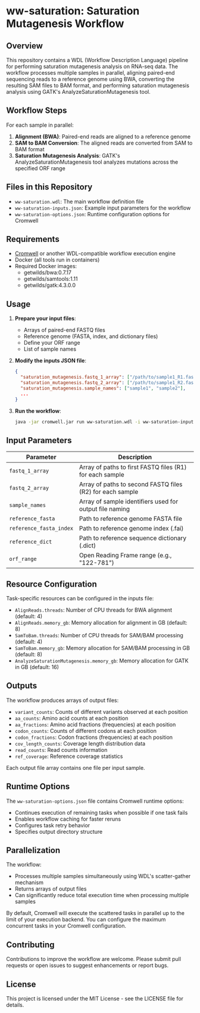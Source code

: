 # ww-saturation: Saturation Mutagenesis Workflow

## Overview

This repository contains a WDL (Workflow Description Language) pipeline for performing saturation mutagenesis analysis on RNA-seq data. The workflow processes multiple samples in parallel, aligning paired-end sequencing reads to a reference genome using BWA, converting the resulting SAM files to BAM format, and performing saturation mutagenesis analysis using GATK's AnalyzeSaturationMutagenesis tool.

## Workflow Steps

For each sample in parallel:

1. **Alignment (BWA)**: Paired-end reads are aligned to a reference genome
2. **SAM to BAM Conversion**: The aligned reads are converted from SAM to BAM format
3. **Saturation Mutagenesis Analysis**: GATK's AnalyzeSaturationMutagenesis tool analyzes mutations across the specified ORF range

## Files in this Repository

- `ww-saturation.wdl`: The main workflow definition file
- `ww-saturation-inputs.json`: Example input parameters for the workflow
- `ww-saturation-options.json`: Runtime configuration options for Cromwell

## Requirements

- [Cromwell](https://github.com/broadinstitute/cromwell) or another WDL-compatible workflow execution engine
- Docker (all tools run in containers)
- Required Docker images:
  - getwilds/bwa:0.7.17
  - getwilds/samtools:1.11
  - getwilds/gatk:4.3.0.0

## Usage

1. **Prepare your input files**:
   - Arrays of paired-end FASTQ files
   - Reference genome (FASTA, index, and dictionary files)
   - Define your ORF range
   - List of sample names

2. **Modify the inputs JSON file**:
   ```json
   {
     "saturation_mutagenesis.fastq_1_array": ["/path/to/sample1_R1.fastq.gz", "/path/to/sample2_R1.fastq.gz"],
     "saturation_mutagenesis.fastq_2_array": ["/path/to/sample1_R2.fastq.gz", "/path/to/sample2_R2.fastq.gz"],
     "saturation_mutagenesis.sample_names": ["sample1", "sample2"],
     ...
   }
   ```

3. **Run the workflow**:
   ```bash
   java -jar cromwell.jar run ww-saturation.wdl -i ww-saturation-inputs.json -o ww-saturation-options.json
   ```

## Input Parameters

| Parameter | Description |
|-----------|-------------|
| `fastq_1_array` | Array of paths to first FASTQ files (R1) for each sample |
| `fastq_2_array` | Array of paths to second FASTQ files (R2) for each sample |
| `sample_names` | Array of sample identifiers used for output file naming |
| `reference_fasta` | Path to reference genome FASTA file |
| `reference_fasta_index` | Path to reference genome index (.fai) |
| `reference_dict` | Path to reference sequence dictionary (.dict) |
| `orf_range` | Open Reading Frame range (e.g., "122-781") |

## Resource Configuration

Task-specific resources can be configured in the inputs file:

- `AlignReads.threads`: Number of CPU threads for BWA alignment (default: 4)
- `AlignReads.memory_gb`: Memory allocation for alignment in GB (default: 8)
- `SamToBam.threads`: Number of CPU threads for SAM/BAM processing (default: 4)
- `SamToBam.memory_gb`: Memory allocation for SAM/BAM processing in GB (default: 8)
- `AnalyzeSaturationMutagenesis.memory_gb`: Memory allocation for GATK in GB (default: 16)

## Outputs

The workflow produces arrays of output files:

- `variant_counts`: Counts of different variants observed at each position
- `aa_counts`: Amino acid counts at each position
- `aa_fractions`: Amino acid fractions (frequencies) at each position
- `codon_counts`: Counts of different codons at each position
- `codon_fractions`: Codon fractions (frequencies) at each position
- `cov_length_counts`: Coverage length distribution data
- `read_counts`: Read counts information
- `ref_coverage`: Reference coverage statistics

Each output file array contains one file per input sample.

## Runtime Options

The `ww-saturation-options.json` file contains Cromwell runtime options:

- Continues execution of remaining tasks when possible if one task fails
- Enables workflow caching for faster reruns
- Configures task retry behavior
- Specifies output directory structure

## Parallelization

The workflow:

- Processes multiple samples simultaneously using WDL's scatter-gather mechanism
- Returns arrays of output files
- Can significantly reduce total execution time when processing multiple samples

By default, Cromwell will execute the scattered tasks in parallel up to the limit of your execution backend. You can configure the maximum concurrent tasks in your Cromwell configuration.

## Contributing

Contributions to improve the workflow are welcome. Please submit pull requests or open issues to suggest enhancements or report bugs.

## License

This project is licensed under the MIT License - see the LICENSE file for details.
